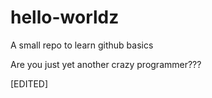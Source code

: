# hello-worldz
A small repo to learn github basics

Are you just yet another crazy programmer???

[EDITED]
